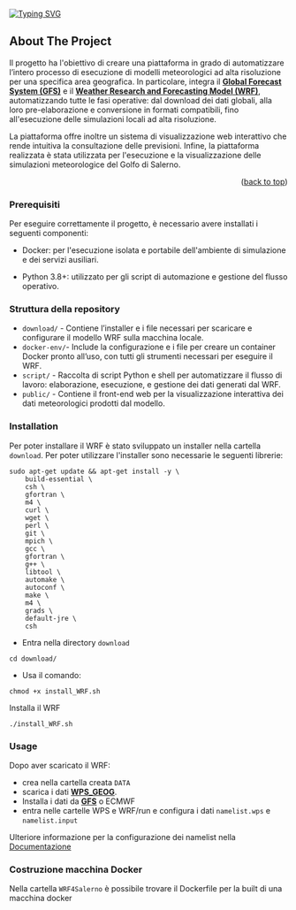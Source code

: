 <a id="readme-top"></a>


[![Typing SVG](https://readme-typing-svg.herokuapp.com/?color=dcebfd&size=35&center=true&vCenter=true&width=1000&lines=WRF4Salerno)](https://git.io/typing-svg)

<!-- ABOUT THE PROJECT -->
## About The Project
Il progetto ha l'obiettivo di creare una piattaforma in grado di automatizzare l’intero processo di esecuzione di modelli meteorologici ad alta risoluzione per una specifica area geografica.
In particolare, integra il [**Global Forecast System (GFS)**](https://www.ncei.noaa.gov/products/weather-climate-models/global-forecast) e il [**Weather Research and Forecasting Model (WRF)**](https://github.com/wrf-model/WRF), automatizzando tutte le fasi operative: dal download dei dati globali, alla loro pre-elaborazione e conversione in formati compatibili, fino all'esecuzione delle simulazioni locali ad alta risoluzione.

La piattaforma offre inoltre un sistema di visualizzazione web interattivo  che rende intuitiva la consultazione delle previsioni.
Infine, la piattaforma realizzata è stata utilizzata per l'esecuzione e la visualizzazione delle simulazioni meteorologice del Golfo di Salerno.
<p align="right">(<a href="#readme-top">back to top</a>)</p>

<!-- GETTING STARTED -->

### Prerequisiti
Per eseguire correttamente il progetto, è necessario avere installati i seguenti componenti:

* Docker: per l'esecuzione isolata e portabile dell'ambiente di simulazione e dei servizi ausiliari.

* Python 3.8+: utilizzato per gli script di automazione e gestione del flusso operativo.

### Struttura della repository
* `download/` - Contiene l’installer e i file necessari per scaricare e configurare il modello WRF sulla macchina locale.
* `docker-env/`- Include la configurazione e i file per creare un container Docker pronto all’uso, con tutti gli strumenti necessari per eseguire il WRF.
* `script/` - Raccolta di script Python e shell per automatizzare il flusso di lavoro: elaborazione, esecuzione, e gestione dei dati generati dal WRF.
* `public/` - Contiene il front-end web per la visualizzazione interattiva dei dati meteorologici prodotti dal modello.

### Installation

Per poter installare il WRF è stato sviluppato un installer nella cartella `download`. 
Per poter utilizzare l'installer sono necessarie le seguenti librerie:

```
sudo apt-get update && apt-get install -y \
    build-essential \
    csh \
    gfortran \
    m4 \
    curl \
    wget \
    perl \
    git \
    mpich \
    gcc \
    gfortran \
    g++ \
    libtool \
    automake \
    autoconf \
    make \
    m4 \
    grads \
    default-jre \
    csh
```

* Entra nella directory `download`
```
cd download/
```
* Usa il comando:
```
chmod +x install_WRF.sh
```
Installa il WRF
```
./install_WRF.sh
```

### Usage
Dopo aver scaricato il WRF:
* crea nella cartella creata `DATA` 
* scarica i dati [**WPS_GEOG**](http://www2.mmm.ucar.edu/wrf/users/download/get_sources_wps_geog.html).
* Installa i dati da [**GFS**](https://www.ncei.noaa.gov/products/weather-climate-models/global-forecast) o ECMWF
* entra nelle cartelle WPS e WRF/run e configura i dati `namelist.wps` e `namelist.input` 

Ulteriore informazione per la configurazione dei namelist nella [Documentazione](https://www2.mmm.ucar.edu/wrf/users/wrf_users_guide/build/html/namelist_variables.html)

### Costruzione macchina Docker 
Nella cartella `WRF4Salerno` è possibile trovare il Dockerfile per la built di una macchina docker



